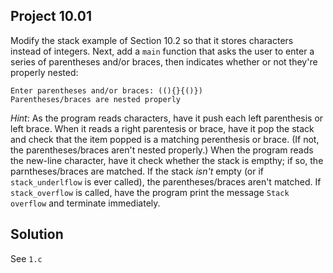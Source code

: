 ## Project 10.01

Modify the stack example of Section 10.2 so that it stores characters instead of integers. Next, add a `main` function that asks the user to enter a series of parentheses and/or braces, then indicates whether or not they're properly nested:

```
Enter parentheses and/or braces: ((){}{()})
Parentheses/braces are nested properly
```

*Hint*: As the program reads characters, have it push each left parenthesis or left brace. When it reads a right parentesis or brace, have it pop the stack and check that the item popped is a matching perenthesis or brace. (If not, the parentheses/braces aren't nested properly.) When the program reads the new-line character, have it check whether the stack is empthy; if so, the parntheses/braces are matched. If the stack *isn't* empty (or if `stack_underlflow` is ever called), the parentheses/braces aren't matched. If `stack_overflow` is called, have the program print the message `Stack overflow` and terminate immediately.

## Solution

See `1.c`
